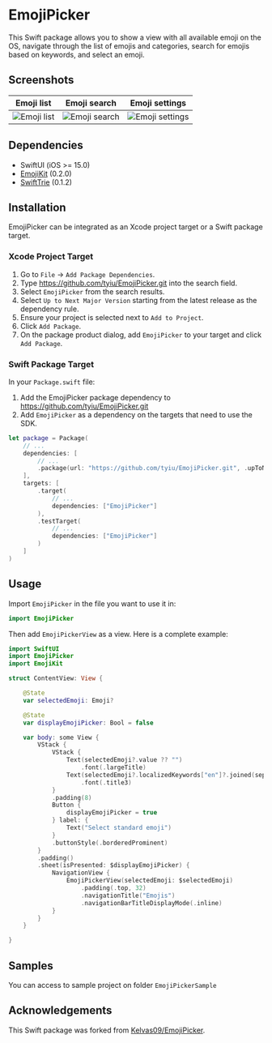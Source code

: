 # EmojiPicker

This Swift package allows you to show a view with all available emoji on the OS, navigate through the list of emojis and categories, search for emojis based on keywords, and select an emoji.

## Screenshots

|Emoji list|Emoji search|Emoji settings|
|---|---|---|
|![Emoji list](./.assets/EmojiPicker-1.png)|![Emoji search](./.assets/EmojiPicker-2.png)|![Emoji settings](./.assets/EmojiPicker-3.png)|

## Dependencies

- SwiftUI (iOS >= 15.0)
- [EmojiKit](https://github.com/tyiu/EmojiKit) (0.2.0)
- [SwiftTrie](https://github.com/tyiu/swift-trie) (0.1.2)

## Installation

EmojiPicker can be integrated as an Xcode project target or a Swift package target.

### Xcode Project Target

1. Go to `File` -> `Add Package Dependencies`.
2. Type https://github.com/tyiu/EmojiPicker.git into the search field.
3. Select `EmojiPicker` from the search results.
4. Select `Up to Next Major Version` starting from the latest release as the dependency rule.
5. Ensure your project is selected next to `Add to Project`.
6. Click `Add Package`.
7. On the package product dialog, add `EmojiPicker` to your target and click `Add Package`.

### Swift Package Target

In your `Package.swift` file:
1. Add the EmojiPicker package dependency to https://github.com/tyiu/EmojiPicker.git
2. Add `EmojiPicker` as a dependency on the targets that need to use the SDK.

```swift
let package = Package(
    // ...
    dependencies: [
        // ...
        .package(url: "https://github.com/tyiu/EmojiPicker.git", .upToNextMajor(from: "0.2.0"))
    ],
    targets: [
        .target(
            // ...
            dependencies: ["EmojiPicker"]
        ),
        .testTarget(
            // ...
            dependencies: ["EmojiPicker"]
        )
    ]
)
```

## Usage

Import `EmojiPicker` in the file you want to use it in:

```swift
import EmojiPicker
```

Then add `EmojiPickerView` as a view. Here is a complete example:

```swift
import SwiftUI
import EmojiPicker
import EmojiKit

struct ContentView: View {

    @State
    var selectedEmoji: Emoji?

    @State
    var displayEmojiPicker: Bool = false

    var body: some View {
        VStack {
            VStack {
                Text(selectedEmoji?.value ?? "")
                    .font(.largeTitle)
                Text(selectedEmoji?.localizedKeywords["en"]?.joined(separator: ", ") ?? "")
                    .font(.title3)
            }
            .padding(8)
            Button {
                displayEmojiPicker = true
            } label: {
                Text("Select standard emoji")
            }
            .buttonStyle(.borderedProminent)
        }
        .padding()
        .sheet(isPresented: $displayEmojiPicker) {
            NavigationView {
                EmojiPickerView(selectedEmoji: $selectedEmoji)
                    .padding(.top, 32)
                    .navigationTitle("Emojis")
                    .navigationBarTitleDisplayMode(.inline)
            }
        }
    }

}
```

## Samples

You can access to sample project on folder `EmojiPickerSample`

## Acknowledgements

This Swift package was forked from [Kelvas09/EmojiPicker](https://github.com/Kelvas09/EmojiPicker).
